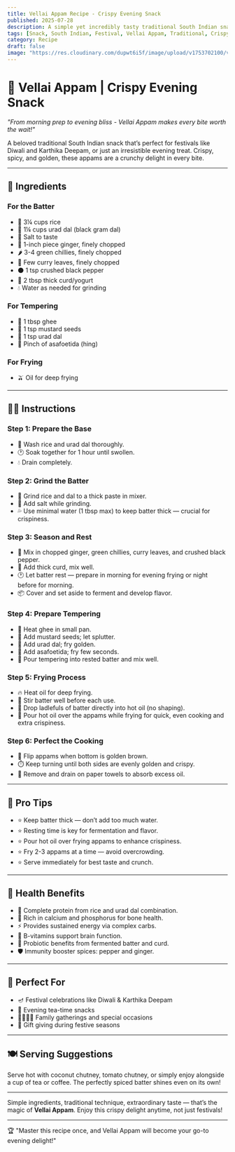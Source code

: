 ```yaml
---
title: Vellai Appam Recipe - Crispy Evening Snack  
published: 2025-07-28  
description: A simple yet incredibly tasty traditional South Indian snack, perfect for Diwali, Karthika Deepam, or any evening craving! Crispy, spicy, golden appams that bring festive joy in every bite.  
tags: [Snack, South Indian, Festival, Vellai Appam, Traditional, Crispy]  
category: Recipe  
draft: false  
image: "https://res.cloudinary.com/dupwt6i5f/image/upload/v1753702100/vellai_appam.jpg"  
---
```


# 🌟 Vellai Appam | Crispy Evening Snack

*"From morning prep to evening bliss - Vellai Appam makes every bite worth the wait!"*

A beloved traditional South Indian snack that’s perfect for festivals like Diwali and Karthika Deepam, or just an irresistible evening treat. Crispy, spicy, and golden, these appams are a crunchy delight in every bite.

---

## 🥘 Ingredients

### For the Batter  
- 🍚 3¼ cups rice  
- 🌾 1¼ cups urad dal (black gram dal)  
- 🧂 Salt to taste  
- 🫚 1-inch piece ginger, finely chopped  
- 🌶️ 3-4 green chillies, finely chopped  
- 🍃 Few curry leaves, finely chopped  
- ⚫ 1 tsp crushed black pepper  
- 🥛 2 tbsp thick curd/yogurt  
- 💧 Water as needed for grinding  

### For Tempering  
- 🧈 1 tbsp ghee  
- 🌿 1 tsp mustard seeds  
- 🌾 1 tsp urad dal  
- 🧄 Pinch of asafoetida (hing)  

### For Frying  
- 🫒 Oil for deep frying  

---

## 👩‍🍳 Instructions

### Step 1: Prepare the Base  
- 🧽 Wash rice and urad dal thoroughly.  
- 🕐 Soak together for 1 hour until swollen.  
- 💧 Drain completely.  

### Step 2: Grind the Batter  
- 🔄 Grind rice and dal to a thick paste in mixer.  
- 🧂 Add salt while grinding.  
- 💦 Use minimal water (1 tbsp max) to keep batter thick — crucial for crispiness.  

### Step 3: Season and Rest  
- 🫚 Mix in chopped ginger, green chillies, curry leaves, and crushed black pepper.  
- 🥛 Add thick curd, mix well.  
- 🕐 Let batter rest — prepare in morning for evening frying or night before for morning.  
- 📦 Cover and set aside to ferment and develop flavor.  

### Step 4: Prepare Tempering  
- 🧈 Heat ghee in small pan.  
- 🌿 Add mustard seeds; let splutter.  
- 🌾 Add urad dal; fry golden.  
- 🧄 Add asafoetida; fry few seconds.  
- 🥄 Pour tempering into rested batter and mix well.  

### Step 5: Frying Process  
- 🔥 Heat oil for deep frying.  
- 🥄 Stir batter well before each use.  
- 🌊 Drop ladlefuls of batter directly into hot oil (no shaping).  
- 🥄 Pour hot oil over the appams while frying for quick, even cooking and extra crispiness.  

### Step 6: Perfect the Cooking  
- 🔄 Flip appams when bottom is golden brown.  
- ⏱️ Keep turning until both sides are evenly golden and crispy.  
- 🌟 Remove and drain on paper towels to absorb excess oil.  

---

## 📝 Pro Tips

- ⭐ Keep batter thick — don’t add too much water.  
- ⭐ Resting time is key for fermentation and flavor.  
- ⭐ Pour hot oil over frying appams to enhance crispiness.  
- ⭐ Fry 2-3 appams at a time — avoid overcrowding.  
- ⭐ Serve immediately for best taste and crunch.  

---

## 🌟 Health Benefits

- 💪 Complete protein from rice and urad dal combination.  
- 🦴 Rich in calcium and phosphorus for bone health.  
- ⚡ Provides sustained energy via complex carbs.  
- 🧠 B-vitamins support brain function.  
- 🌱 Probiotic benefits from fermented batter and curd.  
- 🛡️ Immunity booster spices: pepper and ginger.  

---

## 🎉 Perfect For

- 🪔 Festival celebrations like Diwali & Karthika Deepam  
- 🌅 Evening tea-time snacks  
- 👨‍👩‍👧‍👦 Family gatherings and special occasions  
- 🎁 Gift giving during festive seasons  

---

## 🍽️ Serving Suggestions

Serve hot with coconut chutney, tomato chutney, or simply enjoy alongside a cup of tea or coffee. The perfectly spiced batter shines even on its own!

---

Simple ingredients, traditional technique, extraordinary taste — that’s the magic of **Vellai Appam**. Enjoy this crispy delight anytime, not just festivals!

---
🏆 "Master this recipe once, and Vellai Appam will become your go-to evening delight!"
